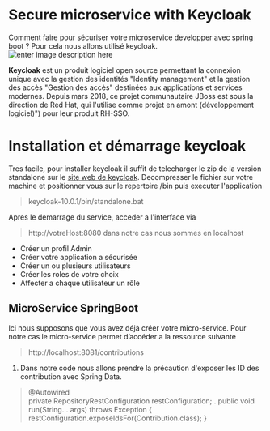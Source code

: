 ﻿# Secure microservice with Keycloak

Comment faire pour sécuriser votre microservice developper avec spring boot ? Pour cela nous allons utilisé keycloak. 
![enter image description here](ArchitectureGlobaleGatewayeEreukaMicroService.jpg)

**Keycloak** est un produit logiciel open source permettant la connexion unique avec la gestion des identités "Identity management"  et la gestion des accès "Gestion des accès" destinées aux applications et services modernes. Depuis mars 2018, ce projet communautaire JBoss est sous la direction de Red Hat, qui l'utilise comme projet en amont (développement logiciel)") pour leur produit RH-SSO.


# Installation et démarrage keycloak

Tres facile, pour installer keycloak il suffit de telecharger le zip de la version standalone sur le [site web de keycloak]("[https://www.keycloak.org/downloads](https://www.keycloak.org/downloads)"). Decompresser le fichier sur votre machine et positionner vous sur le repertoire /bin puis executer l'application 
> keycloak-10.0.1/bin/standalone.bat
> 
Apres le demarrage du service, acceder a l'interface via 

> http://votreHost:8080 dans notre cas nous sommes en localhost

- Créer un profil Admin
- Créer votre application a sécurisée
- Créer un ou plusieurs utilisateurs 
- Créer les roles de votre choix
- Affecter a chaque utilisateur un rôle

## MicroService SpringBoot

Ici nous supposons que vous avez déjà créer votre micro-service. Pour notre cas le micro-service permet d’accéder a la ressource suivante 
> http://localhost:8081/contributions

1. Dans notre code nous allons prendre la précaution d'exposer les ID des contribution avec Spring Data.
> @Autowired  
private RepositoryRestConfiguration restConfiguration;
.
public void run(String... args) throws Exception {
	restConfiguration.exposeIdsFor(Contribution.class);
}

